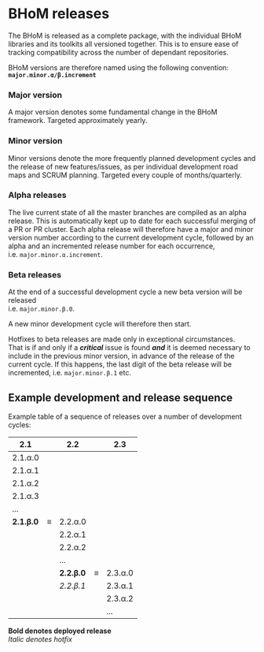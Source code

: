 # BHoM releases

The BHoM is released as a complete package, with the individual BHoM libraries and its toolkits all versioned together. This is to ensure ease of tracking compatibility across the number of dependant repositories. 

BHoM versions are therefore named using the following convention: **`major.minor.α/β.increment`**

### Major version
A major version denotes some fundamental change in the BHoM framework. Targeted approximately yearly. 

### Minor version
Minor versions denote the more frequently planned development cycles and the release of new features/issues, as per individual development road maps and SCRUM planning. Targeted every couple of months/quarterly. 

### Alpha releases
The live current state of all the master branches are compiled as an alpha release. This is automatically kept up to date for each successful merging of a PR or PR cluster. 
Each alpha release will therefore have a major and minor version number according to the current development cycle, followed by an alpha and an incremented release number for each occurrence,  
i.e. `major.minor.α.increment`.

### Beta releases
At the end of a successful development cycle a new beta version will be released   
i.e. `major.minor.β.0`.   

A new minor development cycle will therefore then start.  
  
Hotfixes to beta releases are made only in exceptional circumstances.  
That is if and only if a _**critical**_ issue is found _**and**_ it is deemed necessary to include in the previous minor version, in advance of the release of the current cycle. If this happens, the last digit of the beta release will be incremented, i.e. `major.minor.β.1` etc.  
  
  

## Example development and release sequence
Example table of a sequence of releases over a number of development cycles:



| 2.1     |     | 2.2     |     | 2.3     |
|---------|-----|---------|-----|---------|
| 2.1.α.0 |     |         |     |         |
| 2.1.α.1 |     |         |     |         |
| 2.1.α.2 |     |         |     |         |
| 2.1.α.3 |     |         |     |         |
|   ...   |     |         |     |         |
| **2.1.β.0** | ≡  | 2.2.α.0 |     |         |
|         |     | 2.2.α.1 |     |         |
|         |     | 2.2.α.2 |     |         |
|         |     |   ...   |     |         |
|         |     | **2.2.β.0** | ≡ | 2.3.α.0 |
|         |     | _2.2.β.1_ |     | 2.3.α.1 |
|         |     |         |     | 2.3.α.2 |
|         |     |         |     | ...     |



**Bold denotes deployed release**  
_Italic denotes hotfix_
